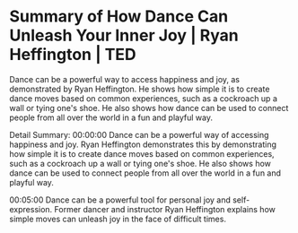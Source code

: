 # Summary of How Dance Can Unleash Your Inner Joy | Ryan Heffington | TED

Dance can be a powerful way to access happiness and joy, as demonstrated by Ryan Heffington. He shows how simple it is to create dance moves based on common experiences, such as a cockroach up a wall or tying one's shoe. He also shows how dance can be used to connect people from all over the world in a fun and playful way.

Detail Summary: 
00:00:00
Dance can be a powerful way of accessing happiness and joy. Ryan Heffington demonstrates this by demonstrating how simple it is to create dance moves based on common experiences, such as a cockroach up a wall or tying one's shoe. He also shows how dance can be used to connect people from all over the world in a fun and playful way.

00:05:00
Dance can be a powerful tool for personal joy and self-expression. Former dancer and instructor Ryan Heffington explains how simple moves can unleash joy in the face of difficult times.

